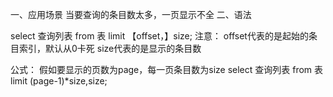 一、应用场景
当要查询的条目数太多，一页显示不全
二、语法

select 查询列表
from 表
limit 【offset，】size;
注意：
offset代表的是起始的条目索引，默认从0卡死
size代表的是显示的条目数

公式：
假如要显示的页数为page，每一页条目数为size
select 查询列表
from 表
limit (page-1)*size,size;
